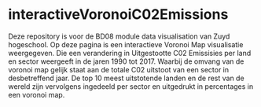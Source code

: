 # interactiveVoronoiC02Emissions
Deze repository is voor de BD08 module data visualisation van Zuyd hogeschool. Op deze pagina is een interactieve Voronoi Map visualisatie weergegeven. Die een verandering in Uitgestootte C02 Emissisies per land en sector weergeeft in de jaren 1990 tot 2017. Waarbij de omvang van de voronoi map gelijk staat aan de totale C02 uitstoot van een sector in desbetreffend jaar. De top 10 meest uitstotende landen  en de rest van de wereld zijn vervolgens ingedeeld per sector en uitgedrukt in percentages in een voronoi map. 
